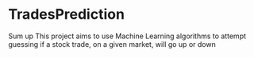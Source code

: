 # TradesPrediction
Sum up
This project aims to use Machine Learning algorithms to attempt guessing if a stock trade, on a given market, will go up or down
